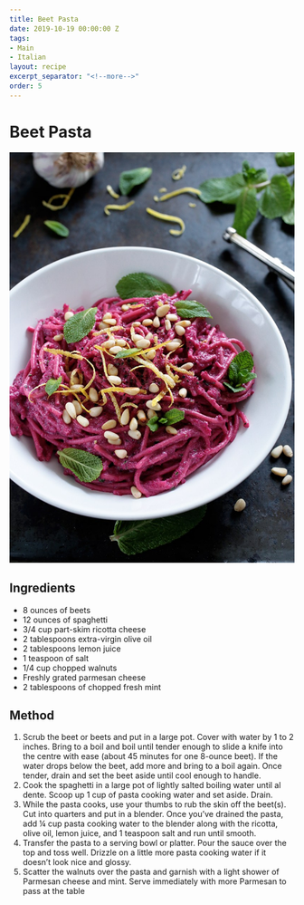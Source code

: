 ```yaml
---
title: Beet Pasta
date: 2019-10-19 00:00:00 Z
tags:
- Main
- Italian
layout: recipe
excerpt_separator: "<!--more-->"
order: 5
---
```


# Beet Pasta

<!--more-->

[![Beet Pasta](/_uploads/beetpasta.jpg)](/_uploads/beetpasta.jpg)

## Ingredients

- 8 ounces of beets
- 12 ounces of spaghetti
- 3/4 cup part-skim ricotta cheese
- 2 tablespoons extra-virgin olive oil
- 2 tablespoons lemon juice
- 1 teaspoon of salt
- 1/4 cup chopped walnuts
- Freshly grated parmesan cheese
- 2 tablespoons of chopped fresh mint


## Method

1. Scrub the beet or beets and put in a large pot. Cover with water by 1 to 2 inches. Bring to a boil and boil until tender enough to slide a knife into the centre with ease (about 45 minutes for one 8-ounce beet). If the water drops below the beet, add more and bring to a boil again. Once tender, drain and set the beet aside until cool enough to handle. 
2. Cook the spaghetti in a large pot of lightly salted boiling water until al dente. Scoop up 1 cup of pasta cooking water and set aside. Drain. 
3. While the pasta cooks, use your thumbs to rub the skin off the beet(s). Cut into quarters and put in a blender. Once you’ve drained the pasta, add ¼ cup pasta cooking water to the blender along with the ricotta, olive oil, lemon juice, and 1 teaspoon salt and run until smooth. 
4. Transfer the pasta to a serving bowl or platter. Pour the sauce over the top and toss well. Drizzle on a little more pasta cooking water if it doesn’t look nice and glossy.
5. Scatter the walnuts over the pasta and garnish with a light shower of Parmesan cheese and mint. Serve immediately with more Parmesan to pass at the table
